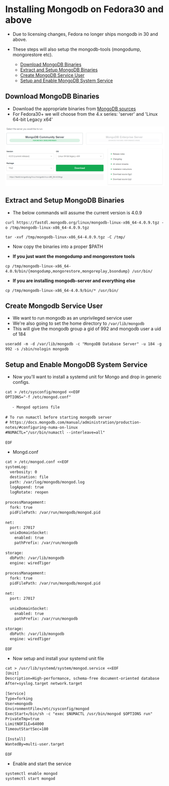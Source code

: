 Installing Mongodb on Fedora30 and above
=========================================

* Due to licensing changes, Fedora no longer ships mongodb in 30 and above.
* These steps will also setup the mongodb-tools (mongodump, mongorestore etc).

    * [Download MongoDB Binaries](#download-mongodb-binaries)
    * [Extract and Setup MongoDB Binaries](#extract-and-setup-mongodb-binaries)
    * [Create MongoDB Service User](#create-mongodb-service-user)
    * [Setup and Enable MongoDB System Service](#setup-and-enable-mongodb-system-service)

## Download MongoDB Binaries
   - Download the appropriate binaries from [MongoDB sources](https://www.mongodb.com/download-center/community)
   - For Fedora30+ we will choose from the 4.x series: 'server' and 'Linux 64-bit Legacy x64'

![download_mongodb](../image/download-mongodb.png?raw=true)

## Extract and Setup MongoDB Binaries
   - The below commands will assume the current version is 4.0.9

```
curl https://fastdl.mongodb.org/linux/mongodb-linux-x86_64-4.0.9.tgz -o /tmp/mongodb-linux-x86_64-4.0.9.tgz
```

```
tar -xvf /tmp/mongodb-linux-x86_64-4.0.9.tgz -C /tmp/

```

   - Now copy the binaries into a proper $PATH

   - **If you just want the mongodump and mongorestore tools**

```
cp /tmp/mongodb-linux-x86_64-4.0.9/bin/{mongodump,mongorestore,mongoreplay,bsondump} /usr/bin/
```

   - **If you are installing mongodb-server and everything else**

```
cp /tmp/mongodb-linux-x86_64-4.0.9/bin/* /usr/bin/
```

## Create Mongodb Service User
   - We want to run mongodb as an unprivileged service user
   - We're also going to set the home directory to `/var/lib/mongodb`
   - This will give the mongodb group a gid of 992 and mongodb user a uid of 184

```
useradd -m -d /var/lib/mongodb -c "MongoDB Database Server" -u 184 -g 992 -s /sbin/nologin mongodb
```

## Setup and Enable MongoDB System Service
   - Now you'll want to install a systemd unit for Mongo and drop in generic configs.

```
cat > /etc/sysconfig/mongod <<EOF
OPTIONS="-f /etc/mongod.conf"

   - Mongod options file

# To run numactl before starting mongodb server
# https://docs.mongodb.com/manual/administration/production-notes/#configuring-numa-on-linux
#NUMACTL="/usr/bin/numactl --interleave=all"

EOF
```

   - Mongd.conf

```
cat > /etc/mongod.conf <<EOF
systemLog:
  verbosity: 0
  destination: file
  path: /var/log/mongodb/mongod.log
  logAppend: true
  logRotate: reopen

processManagement:
  fork: true
  pidFilePath: /var/run/mongodb/mongod.pid

net:
  port: 27017
  unixDomainSocket:
    enabled: true
    pathPrefix: /var/run/mongodb

storage:
  dbPath: /var/lib/mongodb
  engine: wiredTiger

processManagement:
  fork: true
  pidFilePath: /var/run/mongodb/mongod.pid

net:
  port: 27017

  unixDomainSocket:
    enabled: true
    pathPrefix: /var/run/mongodb

storage:
  dbPath: /var/lib/mongodb
  engine: wiredTiger

EOF
```

   - Now setup and install your systemd unit file

```
cat > /usr/lib/systemd/system/mongod.service <<EOF
[Unit]
Description=High-performance, schema-free document-oriented database
After=syslog.target network.target

[Service]
Type=forking
User=mongodb
EnvironmentFile=/etc/sysconfig/mongod
ExecStart=/bin/sh -c "exec $NUMACTL /usr/bin/mongod $OPTIONS run"
PrivateTmp=true
LimitNOFILE=64000
TimeoutStartSec=180

[Install]
WantedBy=multi-user.target

EOF
```

   - Enable and start the service

```
systemctl enable mongod
systemctl start mongod
```
